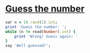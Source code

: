 [1]: http://rosettacode.org/wiki/Guess_the_number

# [Guess the number][1]

```ruby
var n = 10.rand(1).int;
print 'Guess the number: ';
while (n != read(Number).int) {
    print 'Wrong! Guess again: '
}
say 'Well guessed!';
```